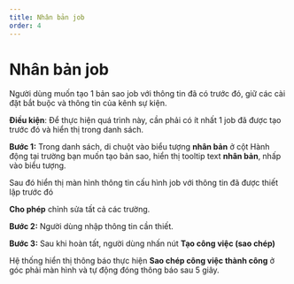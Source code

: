 ```yaml
---
title: Nhân bản job
order: 4
---
```


# Nhân bản job

Người dùng muốn tạo 1 bản sao job với thông tin đã có trước đó, giữ các cài đặt bắt buộc và thông tin của kênh sự kiện.

**Điều kiện**: Để thực hiện quá trình này, cần phải có ít nhất 1 job đã được tạo trước đó và hiển thị trong danh sách.

**Bước 1:** Trong danh sách, di chuột vào biểu tượng **nhân bản** ở cột Hành động tại trường bạn muốn tạo bản sao, hiển thị tooltip text **nhân bản**, nhấp vào biểu tượng.

Sau đó hiển thị màn hình thông tin cấu hình job với thông tin đã được thiết lập trước đó

**Cho phép** chỉnh sửa tất cả các trường.

**Bước 2:** Người dùng nhập thông tin cần thiết.

**Bước 3:** Sau khi hoàn tất, người dùng nhấn nút **Tạo công việc (sao chép)**

Hệ thống hiển thị thông báo thực hiện **Sao chép công việc thành công** ở góc phải màn hình và tự động đóng thông báo sau 5 giây.